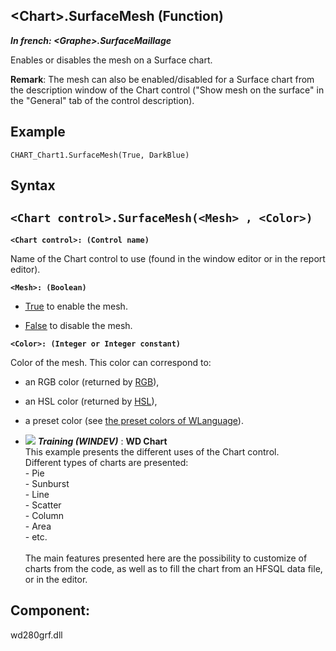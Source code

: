 


## &lt;Chart&gt;.SurfaceMesh (Function)

***In french: &lt;Graphe&gt;.SurfaceMaillage***



<a name="XUse"></a>
<a name="Use"></a>
<a name="description"></a>
Enables or disables the mesh on a Surface chart. 

**Remark**: The mesh can also be enabled/disabled for a Surface chart from the description window of the Chart control ("Show mesh on the surface" in the "General" tab of the control description). 


<a name="Example1"></a>
<a name="sample_code"></a>

## Example


```wl
CHART_Chart1.SurfaceMesh(True, DarkBlue)
```

<a name="XSYNTAX"></a>

## Syntax
<a name="SYNTAX1"></a>

`<Chart control>.SurfaceMesh(<Mesh> , <Color>)`
---

**`<Chart control>: (Control name)`**

Name of the Chart control to use (found in the window editor or in the report editor).

**`<Mesh>: (Boolean)`**



- <u><u><u><u>True</u></u></u></u> to enable the mesh. 

- <u><u><u><u>False</u></u></u></u> to disable the mesh.




**`<Color>: (Integer or Integer constant)`**

Color of the mesh. This color can correspond to:

- an RGB color (returned by [RGB](../WDLang1/3029012.md)),

- an HSL color (returned by [HSL](../WDLang1/3029057.md)),

- a preset color (see [the preset colors of WLanguage](../WDLang5/3010002.md)).







- ![](https://doc.pcsoft.fr/en-US/images/image.awp?langid=3&name=WDChart.gif) ***Training (WINDEV)*** : **WD Chart** <br>This example presents the different uses of the Chart control.<br>Different types of charts are presented: <br>- Pie<br>- Sunburst<br>- Line<br>- Scatter<br>- Column<br>- Area<br>- etc.<br><br>The main features presented here are the possibility to customize of charts from the code, as well as to fill the chart from an HFSQL data file, or in the editor.

<a name="XComponent"></a>

## Component:
wd280grf.dll
